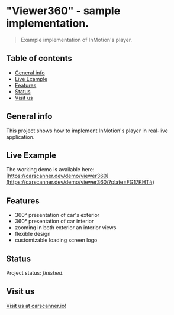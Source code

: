 # "Viewer360" - sample implementation.

> Example implementation of InMotion's player.

## Table of contents
* [General info](#general-info)
* [Live Example](#live-example)
* [Features](#features)
* [Status](#status)
* [Visit us](#visit-us)

## General info
This project shows how to implement InMotion's player in real-live application.

## Live Example
The working demo is available here: [https://carscanner.dev/demo/viewer360](https://carscanner.dev/demo/viewer360/?plate=FG17KHT#)

## Features
* 360°  presentation of car's exterior
* 360°  presentation of car interior
* zooming in both exterior an interior views
* flexible design
* customizable loading screen logo

## Status
Project status: _finished_.

## Visit us
[Visit us at carscanner.io!](https://carscanner.io/)
